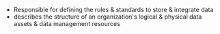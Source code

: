- Responsible for defining the rules & standards to store & integrate data
- describes the structure of an organization's logical & physical data assets & data management resources